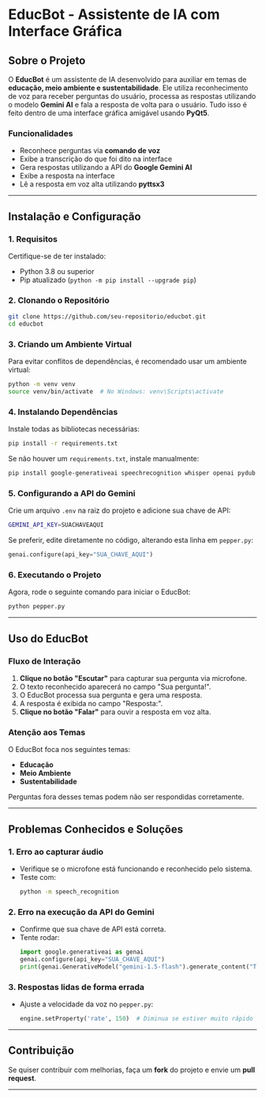 # EducBot - Assistente de IA com Interface Gráfica

## Sobre o Projeto

O **EducBot** é um assistente de IA desenvolvido para auxiliar em temas de **educação, meio ambiente e sustentabilidade**. Ele utiliza reconhecimento de voz para receber perguntas do usuário, processa as respostas utilizando o modelo **Gemini AI** e fala a resposta de volta para o usuário. Tudo isso é feito dentro de uma interface gráfica amigável usando **PyQt5**.

### Funcionalidades
- Reconhece perguntas via **comando de voz**
- Exibe a transcrição do que foi dito na interface
- Gera respostas utilizando a API do **Google Gemini AI**
- Exibe a resposta na interface
- Lê a resposta em voz alta utilizando **pyttsx3**

---
## Instalação e Configuração

### **1. Requisitos**

Certifique-se de ter instalado:
- Python 3.8 ou superior
- Pip atualizado (`python -m pip install --upgrade pip`)

### **2. Clonando o Repositório**

```bash
git clone https://github.com/seu-repositorio/educbot.git
cd educbot
```

### **3. Criando um Ambiente Virtual**

Para evitar conflitos de dependências, é recomendado usar um ambiente virtual:

```bash
python -m venv venv
source venv/bin/activate  # No Windows: venv\Scripts\activate
```

### **4. Instalando Dependências**

Instale todas as bibliotecas necessárias:

```bash
pip install -r requirements.txt
```

Se não houver um `requirements.txt`, instale manualmente:

```bash
pip install google-generativeai speechrecognition whisper openai pydub pyttsx3 pyqt5
```

### **5. Configurando a API do Gemini**

Crie um arquivo `.env` na raiz do projeto e adicione sua chave de API:

```bash
GEMINI_API_KEY=SUACHAVEAQUI
```

Se preferir, edite diretamente no código, alterando esta linha em `pepper.py`:

```python
genai.configure(api_key="SUA_CHAVE_AQUI")
```

### **6. Executando o Projeto**

Agora, rode o seguinte comando para iniciar o EducBot:

```bash
python pepper.py
```

---
## Uso do EducBot

### **Fluxo de Interação**

1. **Clique no botão "Escutar"** para capturar sua pergunta via microfone.
2. O texto reconhecido aparecerá no campo "Sua pergunta!".
3. O EducBot processa sua pergunta e gera uma resposta.
4. A resposta é exibida no campo "Resposta:".
5. **Clique no botão "Falar"** para ouvir a resposta em voz alta.

### **Atenção aos Temas**
O EducBot foca nos seguintes temas:
- **Educação**
- **Meio Ambiente**
- **Sustentabilidade**

Perguntas fora desses temas podem não ser respondidas corretamente.

---
## Problemas Conhecidos e Soluções

### 1. **Erro ao capturar áudio**
- Verifique se o microfone está funcionando e reconhecido pelo sistema.
- Teste com:
  ```bash
  python -m speech_recognition
  ```

### 2. **Erro na execução da API do Gemini**
- Confirme que sua chave de API está correta.
- Tente rodar:
  ```python
  import google.generativeai as genai
  genai.configure(api_key="SUA_CHAVE_AQUI")
  print(genai.GenerativeModel("gemini-1.5-flash").generate_content("Teste").text)
  ```

### 3. **Respostas lidas de forma errada**
- Ajuste a velocidade da voz no `pepper.py`:
  ```python
  engine.setProperty('rate', 150)  # Diminua se estiver muito rápido
  ```

---
## Contribuição
Se quiser contribuir com melhorias, faça um **fork** do projeto e envie um **pull request**.

---
